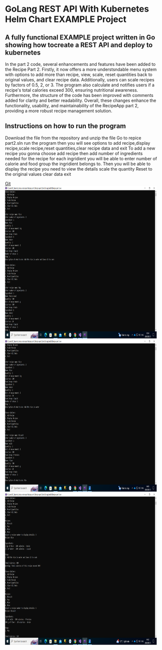# GoLang REST API With Kubernetes Helm Chart EXAMPLE Project

## A fully functional EXAMPLE project written in Go showing how tocreate a REST API and deploy to kubernetes

In the part 2 code, several enhancements and features have been added to the Recipe Part 2. Firstly, it now offers a more understsndable menu system with options to add more than recipe, view, scale, reset quantities back to original values, and clear recipe data. Additionally, users can scale recipes by factors of 0.5, 2, or 3. The program also calculate and notifies users if a recipe's total calories exceed 300, ensuring nutritional awareness. Furthermore, the structure of the code has been improved with comments added for clarity and better readability. Overall, these changes enhance the functionality, usability, and maintainability of the RecipeApp part 2, providing a more robust recipe management solution.



## Instructions on how to run the program 
Download the file from the repository and unzip the file
Go to repice part2.sln
run the program then you will see options to add recipe,display recipe,scale recipe,reset quantities,clear recipe data and exit
To add a new recipe you gonna choose add recipe then add number of ingredients needed for the recipe
for each ingridient you will be able to enter number of calorie and food group the ingridient belongs to.
Then you will be able to display the recipe you need to view the details
scale the quantity
Reset to the original values
clear data
exit

<a href='https://github.com/ST10394146/Prog-part2'> Git</a>
<img src="Screenshot (13).png" width='500px' height='500px'>
<img src="Screenshot (14).png" width='500px' height='500px'>
<img src="Screenshot (15).png" width='500px' height='500px'>

